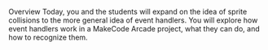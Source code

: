 Overview
Today, you and the students will expand on the idea of sprite collisions to the more general idea of event handlers. You will explore how event handlers work in a MakeCode Arcade project, what they can do, and how to recognize them.
